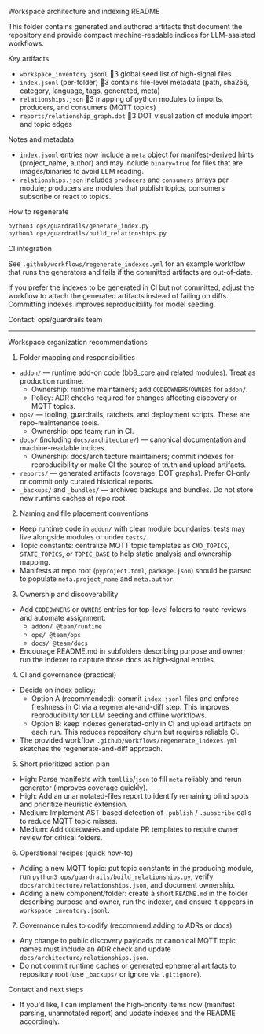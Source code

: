 Workspace architecture and indexing README

This folder contains generated and authored artifacts that document the repository
and provide compact machine-readable indices for LLM-assisted workflows.

Key artifacts
- `workspace_inventory.jsonl` 3 global seed list of high-signal files
- `index.jsonl` (per-folder) 3 contains file-level metadata (path, sha256, category, language, tags, generated, meta)
- `relationships.json` 3 mapping of python modules to imports, producers, and consumers (MQTT topics)
- `reports/relationship_graph.dot` 3 DOT visualization of module import and topic edges

Notes and metadata
- `index.jsonl` entries now include a `meta` object for manifest-derived hints (project_name, author) and may include `binary=true` for files that are images/binaries to avoid LLM reading.
- `relationships.json` includes `producers` and `consumers` arrays per module; producers are modules that publish topics, consumers subscribe or react to topics.

How to regenerate

```bash
python3 ops/guardrails/generate_index.py
python3 ops/guardrails/build_relationships.py
```

CI integration

See `.github/workflows/regenerate_indexes.yml` for an example workflow that runs the generators and fails if the committed artifacts are out-of-date.

If you prefer the indexes to be generated in CI but not committed, adjust the workflow to attach the generated artifacts instead of failing on diffs. Committing indexes improves reproducibility for model seeding.

Contact: ops/guardrails team

---

Workspace organization recommendations

1) Folder mapping and responsibilities
- `addon/` — runtime add-on code (bb8_core and related modules). Treat as production runtime.
	- Ownership: runtime maintainers; add `CODEOWNERS`/`OWNERS` for `addon/`.
	- Policy: ADR checks required for changes affecting discovery or MQTT topics.
- `ops/` — tooling, guardrails, ratchets, and deployment scripts. These are repo-maintenance tools.
	- Ownership: ops team; run in CI.
- `docs/` (including `docs/architecture/`) — canonical documentation and machine-readable indices.
	- Ownership: docs/architecture maintainers; commit indexes for reproducibility or make CI the source of truth and upload artifacts.
- `reports/` — generated artifacts (coverage, DOT graphs). Prefer CI-only or commit only curated historical reports.
- `_backups/` and `_bundles/` — archived backups and bundles. Do not store new runtime caches at repo root.

2) Naming and file placement conventions
- Keep runtime code in `addon/` with clear module boundaries; tests may live alongside modules or under `tests/`.
- Topic constants: centralize MQTT topic templates as `CMD_TOPICS`, `STATE_TOPICS`, or `TOPIC_BASE` to help static analysis and ownership mapping.
- Manifests at repo root (`pyproject.toml`, `package.json`) should be parsed to populate `meta.project_name` and `meta.author`.

3) Ownership and discoverability
- Add `CODEOWNERS` or `OWNERS` entries for top-level folders to route reviews and automate assignment:
	- `addon/ @team/runtime`
	- `ops/ @team/ops`
	- `docs/ @team/docs`
- Encourage README.md in subfolders describing purpose and owner; run the indexer to capture those docs as high-signal entries.

4) CI and governance (practical)
- Decide on index policy:
	- Option A (recommended): commit `index.jsonl` files and enforce freshness in CI via a regenerate-and-diff step. This improves reproducibility for LLM seeding and offline workflows.
	- Option B: keep indexes generated-only in CI and upload artifacts on each run. This reduces repository churn but requires reliable CI.
- The provided workflow `.github/workflows/regenerate_indexes.yml` sketches the regenerate-and-diff approach.

5) Short prioritized action plan
- High: Parse manifests with `tomllib`/`json` to fill `meta` reliably and rerun generator (improves coverage quickly).
- High: Add an unannotated-files report to identify remaining blind spots and prioritize heuristic extension.
- Medium: Implement AST-based detection of `.publish` / `.subscribe` calls to reduce MQTT topic misses.
- Medium: Add `CODEOWNERS` and update PR templates to require owner review for critical folders.

6) Operational recipes (quick how-to)
- Adding a new MQTT topic: put topic constants in the producing module, run `python3 ops/guardrails/build_relationships.py`, verify `docs/architecture/relationships.json`, and document ownership.
- Adding a new component/folder: create a short `README.md` in the folder describing purpose and owner, run the indexer, and ensure it appears in `workspace_inventory.jsonl`.

7) Governance rules to codify (recommend adding to ADRs or docs)
- Any change to public discovery payloads or canonical MQTT topic names must include an ADR check and update `docs/architecture/relationships.json`.
- Do not commit runtime caches or generated ephemeral artifacts to repository root (use `_backups/` or ignore via `.gitignore`).

Contact and next steps
- If you'd like, I can implement the high-priority items now (manifest parsing, unannotated report) and update indexes and the README accordingly.

